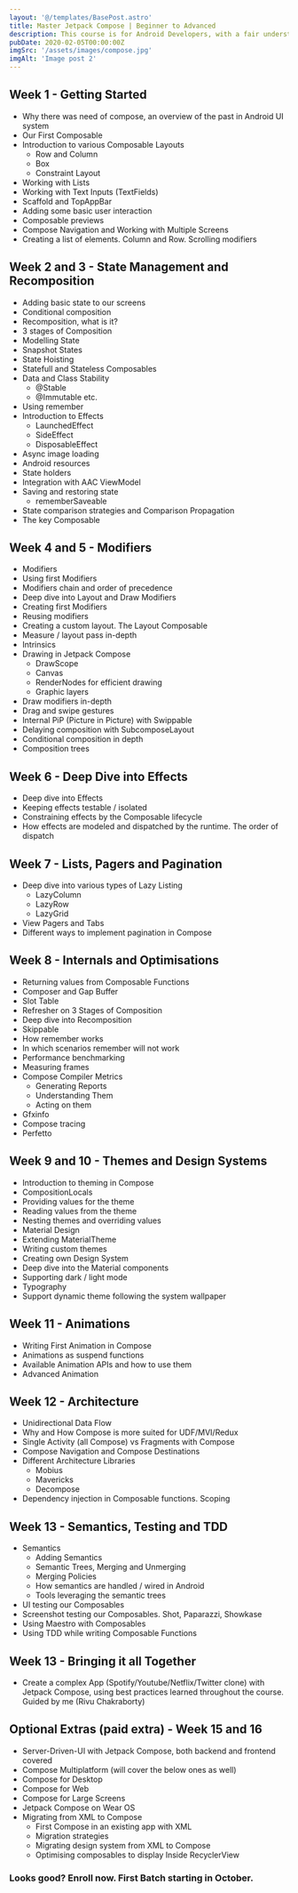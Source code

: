 ```yaml
---
layout: '@/templates/BasePost.astro'
title: Master Jetpack Compose | Beginner to Advanced
description: This course is for Android Developers, with a fair understanding of Android basics,  Architecture patterns, etc. We’ll start with an introduction to Jetpack Compose, and how to use it, and slowly we’ll move on to the advanced stuff, and learn the internal workings of Jetpack Compose, and performance optimizations. We’ll do theoretical as well as hands-on.
pubDate: 2020-02-05T00:00:00Z
imgSrc: '/assets/images/compose.jpg'
imgAlt: 'Image post 2'
---
```

## Week 1 - Getting Started
- Why there was need of compose, an overview of the past in Android UI system
- Our First Composable
- Introduction to various Composable Layouts 
  - Row and Column 
  - Box 
  - Constraint Layout
- Working with Lists 
- Working with Text Inputs (TextFields)
- Scaffold and TopAppBar 
- Adding some basic user interaction 
- Composable previews 
- Compose Navigation and Working with Multiple Screens 
- Creating a list of elements. Column and Row. Scrolling modifiers
## Week 2 and 3 - State Management and Recomposition
- Adding basic state to our screens 
- Conditional composition 
- Recomposition, what is it? 
- 3 stages of Composition 
- Modelling State 
- Snapshot States 
- State Hoisting 
- Statefull and Stateless Composables 
- Data and Class Stability 
  - @Stable
  - @Immutable etc.
- Using remember 
- Introduction to Effects 
  - LaunchedEffect 
  - SideEffect 
  - DisposableEffect 
- Async image loading 
- Android resources 
- State holders 
- Integration with AAC ViewModel 
- Saving and restoring state 
  - rememberSaveable 
- State comparison strategies and Comparison Propagation 
- The key Composable
## Week 4 and 5 - Modifiers
- Modifiers 
- Using first Modifiers 
- Modifiers chain and order of precedence 
- Deep dive into Layout and Draw Modifiers 
- Creating first Modifiers 
- Reusing modifiers 
- Creating a custom layout. The Layout Composable 
- Measure / layout pass in-depth 
- Intrinsics 
- Drawing in Jetpack Compose 
  - DrawScope
  - Canvas 
  - RenderNodes for efficient drawing 
  - Graphic layers 
- Draw modifiers in-depth 
- Drag and swipe gestures 
- Internal PiP (Picture in Picture) with Swippable 
- Delaying composition with SubcomposeLayout 
- Conditional composition in depth 
- Composition trees
## Week 6 - Deep Dive into Effects
- Deep dive into Effects 
- Keeping effects testable / isolated 
- Constraining effects by the Composable lifecycle 
- How effects are modeled and dispatched by the runtime. The order of dispatch
## Week 7 - Lists, Pagers and Pagination
- Deep dive into various types of Lazy Listing 
  - LazyColumn 
  - LazyRow 
  - LazyGrid 
- View Pagers and Tabs 
- Different ways to implement pagination in Compose
## Week 8 - Internals and Optimisations
- Returning values from Composable Functions 
- Composer and Gap Buffer 
- Slot Table 
- Refresher on 3 Stages of Composition 
- Deep dive into Recomposition 
- Skippable 
- How remember works 
- In which scenarios remember will not work 
- Performance benchmarking 
- Measuring frames 
- Compose Compiler Metrics 
  - Generating Reports 
  - Understanding Them 
  - Acting on them 
- Gfxinfo 
- Compose tracing
- Perfetto
## Week 9 and 10 - Themes and Design Systems
- Introduction to theming in Compose
- CompositionLocals
- Providing values for the theme
- Reading values from the theme
- Nesting themes and overriding values
- Material Design
- Extending MaterialTheme
- Writing custom themes
- Creating own Design System
- Deep dive into the Material components
- Supporting dark / light mode
- Typography
- Support dynamic theme following the system wallpaper
## Week 11 - Animations
- Writing First Animation in Compose
- Animations as suspend functions
- Available Animation APIs and how to use them
- Advanced Animation
## Week 12 - Architecture
- Unidirectional Data Flow
- Why and How Compose is more suited for UDF/MVI/Redux
- Single Activity (all Compose) vs Fragments with Compose
- Compose Navigation and Compose Destinations
- Different Architecture Libraries
  - Mobius
  - Mavericks
  - Decompose
- Dependency injection in Composable functions. Scoping
## Week 13 - Semantics, Testing and TDD
- Semantics
  - Adding Semantics
  - Semantic Trees, Merging and Unmerging
  - Merging Policies
  - How semantics are handled / wired in Android
  - Tools leveraging the semantic trees
- UI testing our Composables
- Screenshot testing our Composables. Shot, Paparazzi, Showkase
- Using Maestro with Composables
- Using TDD while writing Composable Functions
## Week 13 - Bringing it all Together
- Create a complex App (Spotify/Youtube/Netflix/Twitter clone) with Jetpack Compose, using best practices learned throughout the course. Guided by me (Rivu Chakraborty)

## Optional Extras (paid extra) - Week 15 and 16
- Server-Driven-UI with Jetpack Compose, both backend and frontend covered
- Compose Multiplatform (will cover the below ones as well)
- Compose for Desktop
- Compose for Web
- Compose for Large Screens
- Jetpack Compose on Wear OS
- Migrating from XML to Compose 
  - First Compose in an existing app with XML
  - Migration strategies
  - Migrating design system from XML to Compose
  - Optimising composables to display Inside RecyclerView

### Looks good? Enroll now. First Batch starting in October.
<form><script src="https://checkout.razorpay.com/v1/payment-button.js" data-payment_button_id="pl_Mayk0OVkneiF1B" async> </script> </form>

